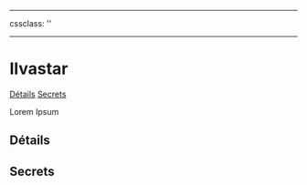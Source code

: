 
---

cssclass: ''

---

# Ilvastar
<span class="nav">[Détails](#Détails) [Secrets](#Secrets)</span>

Lorem Ipsum

## Détails
## Secrets

